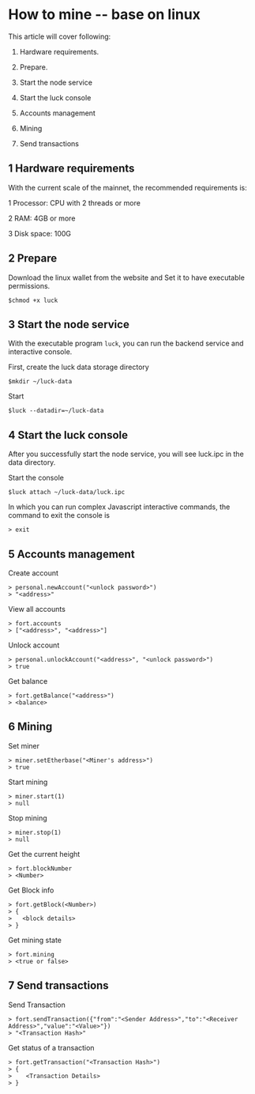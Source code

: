 # How to mine -- base on linux #

This article will cover following:

1) Hardware requirements.

2) Prepare.

3) Start the node service

4) Start the luck console

5) Accounts management

6) Mining

7) Send transactions

## 1 Hardware requirements ##
With the current scale of the mainnet, the recommended requirements is:

1 Processor: CPU with 2 threads or more

2 RAM: 4GB or more

3 Disk space: 100G


## 2 Prepare ##

Download the linux wallet from the website and Set it to have executable permissions.

    $chmod +x luck


## 3 Start the node service ##

With the executable program `luck`, you can run the backend service and interactive console.

First, create the luck data storage directory

    $mkdir ~/luck-data

Start

    $luck --datadir=~/luck-data


## 4 Start the luck console ##

After you successfully start the node service, you will see luck.ipc in the data directory.

Start the console

    $luck attach ~/luck-data/luck.ipc

In which you can run complex Javascript interactive commands, the command to exit the console is

    > exit

## 5 Accounts management ##

Create account

    > personal.newAccount("<unlock password>")
    > "<address>"
    
View all accounts

    > fort.accounts
    > ["<address>", "<address>"]

Unlock account

	> personal.unlockAccount("<address>", "<unlock password>")
	> true

Get balance
    
    > fort.getBalance("<address>")
    > <balance>

## 6 Mining ##

Set miner

    > miner.setEtherbase("<Miner's address>")
    > true

Start mining

    > miner.start(1)
    > null

Stop mining

    > miner.stop(1)
    > null

Get the current height

    > fort.blockNumber
    > <Number>

Get Block info

    > fort.getBlock(<Number>)
    > {
    >   <block details>
    > }

Get mining state

    > fort.mining
    > <true or false>

## 7 Send transactions ##

Send Transaction

	> fort.sendTransaction({"from":"<Sender Address>","to":"<Receiver Address>","value":"<Value>"})
	> "<Transaction Hash>"

Get status of a transaction

    > fort.getTransaction("<Transaction Hash>")
    > {
    >    <Transaction Details>
    > }

